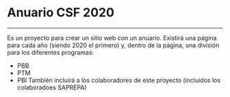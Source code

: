 # Anuario CSF 2020
---
Es un proyecto para crear un sitio web con un anuario.
Existirá una página para cada año (siendo 2020 el primero) y, dentro de la página, una división para los diferentes programas:
* PBB
* PTM
* PBI
También incluirá a los colaboradores de este proyecto (incluidos los colaboradoes SAPREPA)

